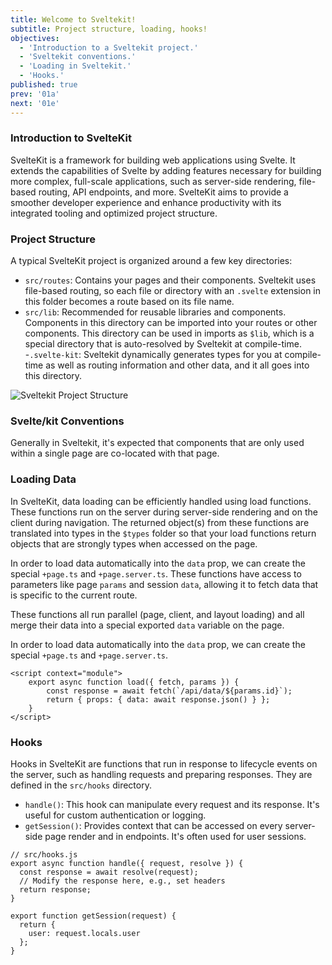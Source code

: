 ```yaml
---
title: Welcome to Sveltekit!
subtitle: Project structure, loading, hooks!
objectives:
  - 'Introduction to a Sveltekit project.'
  - 'Sveltekit conventions.'
  - 'Loading in Sveltekit.'
  - 'Hooks.'
published: true
prev: '01a'
next: '01e'
---
```


### Introduction to SvelteKit

SvelteKit is a framework for building web applications using Svelte. It extends the capabilities of Svelte by adding features necessary for building more complex, full-scale applications, such as server-side rendering, file-based routing, API endpoints, and more. SvelteKit aims to provide a smoother developer experience and enhance productivity with its integrated tooling and optimized project structure.

### Project Structure

A typical SvelteKit project is organized around a few key directories:

- `src/routes`: Contains your pages and their components. Sveltekit uses file-based routing, so each file or directory with an `.svelte` extension in this folder becomes a route based on its file name.
- `src/lib`: Recommended for reusable libraries and components. Components in this directory can be imported into your routes or other components. This directory can be used in imports as `$lib`, which is a special directory that is auto-resolved by Sveltekit at compile-time.
-`.svelte-kit`: Sveltekit dynamically generates types for you at compile-time as well as routing information and other data, and it all goes into this directory.

![Sveltekit Project Structure](/assets/projectstructure.png)

### Svelte/kit Conventions

Generally in Sveltekit, it's expected that components that are only used within a single page are co-located with that page. 

### Loading Data

In SvelteKit, data loading can be efficiently handled using load functions. These functions run on the server during server-side rendering and on the client during navigation. The returned object(s) from these functions are translated into types in the `$types` folder so that your load functions return objects that are strongly types when accessed on the page.

In order to load data automatically into the `data` prop, we can create the special `+page.ts` and `+page.server.ts`. These functions have access to parameters like page `params` and session `data`, allowing it to fetch data that is specific to the current route.

These functions all run parallel (page, client, and layout loading) and all merge their data into a special exported `data` variable on the page.

In order to load data automatically into the `data` prop, we can create the special `+page.ts` and `+page.server.ts`.

```svelte
<script context="module">
	export async function load({ fetch, params }) {
		const response = await fetch(`/api/data/${params.id}`);
		return { props: { data: await response.json() } };
	}
</script>
```

### Hooks

Hooks in SvelteKit are functions that run in response to lifecycle events on the server, such as handling requests and preparing responses. They are defined in the `src/hooks` directory.

- `handle()`: This hook can manipulate every request and its response. It's useful for custom authentication or logging.
- `getSession()`: Provides context that can be accessed on every server-side page render and in endpoints. It's often used for user sessions.

```svelte
// src/hooks.js
export async function handle({ request, resolve }) {
  const response = await resolve(request);
  // Modify the response here, e.g., set headers
  return response;
}

export function getSession(request) {
  return {
    user: request.locals.user
  };
}
```
